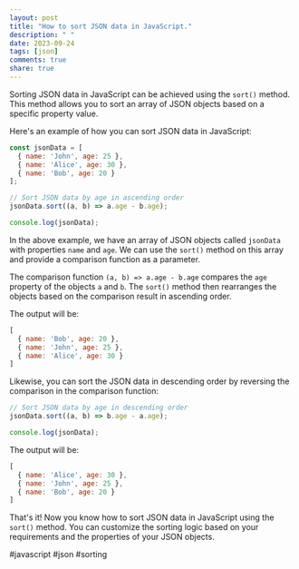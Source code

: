 ```yaml
---
layout: post
title: "How to sort JSON data in JavaScript."
description: " "
date: 2023-09-24
tags: [json]
comments: true
share: true
---
```


Sorting JSON data in JavaScript can be achieved using the `sort()` method. This method allows you to sort an array of JSON objects based on a specific property value.

Here's an example of how you can sort JSON data in JavaScript:

```javascript
const jsonData = [
  { name: 'John', age: 25 },
  { name: 'Alice', age: 30 },
  { name: 'Bob', age: 20 }
];

// Sort JSON data by age in ascending order
jsonData.sort((a, b) => a.age - b.age);

console.log(jsonData);
```

In the above example, we have an array of JSON objects called `jsonData` with properties `name` and `age`. We can use the `sort()` method on this array and provide a comparison function as a parameter.

The comparison function `(a, b) => a.age - b.age` compares the `age` property of the objects `a` and `b`. The `sort()` method then rearranges the objects based on the comparison result in ascending order.

The output will be:

```javascript
[
  { name: 'Bob', age: 20 },
  { name: 'John', age: 25 },
  { name: 'Alice', age: 30 }
]
```

Likewise, you can sort the JSON data in descending order by reversing the comparison in the comparison function:

```javascript
// Sort JSON data by age in descending order
jsonData.sort((a, b) => b.age - a.age);

console.log(jsonData);
```

The output will be:

```javascript
[
  { name: 'Alice', age: 30 },
  { name: 'John', age: 25 },
  { name: 'Bob', age: 20 }
]
```

That's it! Now you know how to sort JSON data in JavaScript using the `sort()` method. You can customize the sorting logic based on your requirements and the properties of your JSON objects.

#javascript #json #sorting